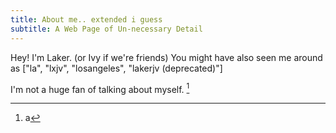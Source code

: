 ```yaml
---
title: About me.. extended i guess
subtitle: A Web Page of Un-necessary Detail
---
```


Hey! I'm Laker. (or Ivy if we're friends)
You might have also seen me around as ["la", "lxjv", "losangeles", "lakerjv (deprecated)"]

I'm not a huge fan of talking about myself. [^1]
[^1]: a

